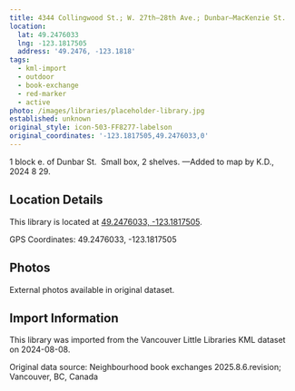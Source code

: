 ```yaml
---
title: 4344 Collingwood St.; W. 27th—28th Ave.; Dunbar—MacKenzie St.
location:
  lat: 49.2476033
  lng: -123.1817505
  address: '49.2476, -123.1818'
tags:
  - kml-import
  - outdoor
  - book-exchange
  - red-marker
  - active
photo: /images/libraries/placeholder-library.jpg
established: unknown
original_style: icon-503-FF8277-labelson
original_coordinates: '-123.1817505,49.2476033,0'
---
```

1 block e. of Dunbar St.  Small box, 2 shelves.
—Added to map by K.D., 2024 8 29.

## Location Details

This library is located at [49.2476033, -123.1817505](https://www.google.com/maps?q=49.2476033,-123.1817505).

GPS Coordinates: 49.2476033, -123.1817505

## Photos

External photos available in original dataset.

## Import Information

This library was imported from the Vancouver Little Libraries KML dataset on 2024-08-08.

Original data source: Neighbourhood book exchanges 2025.8.6.revision; Vancouver, BC, Canada
